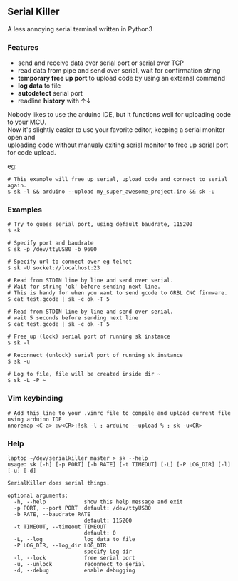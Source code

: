 ## Serial Killer

A less annoying serial terminal written in Python3

### Features
- send and receive data over serial port or serial over TCP
- read data from pipe and send over serial, wait for confirmation string
- **temporary free up port** to upload code by using an external command
- **log data** to file
- **autodetect** serial port
- readline **history** with ↑↓

Nobody likes to use the arduino IDE, but it functions well for uploading code to your MCU.  
Now it's slightly easier to use your favorite editor, keeping a serial monitor open and  
uploading code without manualy exiting serial monitor to free up serial port for code upload.

eg:
```
# This example will free up serial, upload code and connect to serial again.
$ sk -l && arduino --upload my_super_awesome_project.ino && sk -u
```

### Examples
```
# Try to guess serial port, using default baudrate, 115200
$ sk

# Specify port and baudrate
$ sk -p /dev/ttyUSB0 -b 9600

# Specify url to connect over eg telnet
$ sk -U socket://localhost:23

# Read from STDIN line by line and send over serial.
# Wait for string 'ok' before sending next line.
# This is handy for when you want to send gcode to GRBL CNC firmware.
$ cat test.gcode | sk -c ok -T 5

# Read from STDIN line by line and send over serial.
# wait 5 seconds before sending next line
$ cat test.gcode | sk -c ok -T 5

# Free up (lock) serial port of running sk instance
$ sk -l

# Reconnect (unlock) serial port of running sk instance
$ sk -u

# Log to file, file will be created inside dir ~
$ sk -L -P ~
```

### Vim keybinding
```
# Add this line to your .vimrc file to compile and upload current file using arduino IDE
nnoremap <C-a> :w<CR>:!sk -l ; arduino --upload % ; sk -u<CR>
```

### Help
```
laptop ~/dev/serialkiller master > sk --help
usage: sk [-h] [-p PORT] [-b RATE] [-t TIMEOUT] [-L] [-P LOG_DIR] [-l] [-u] [-d]

SerialKiller does serial things.

optional arguments:
  -h, --help            show this help message and exit
  -p PORT, --port PORT  default: /dev/ttyUSB0
  -b RATE, --baudrate RATE
                        default: 115200
  -t TIMEOUT, --timeout TIMEOUT
                        default: 0
  -L, --log             log data to file
  -P LOG_DIR, --log_dir LOG_DIR
                        specify log dir
  -l, --lock            free serial port
  -u, --unlock          reconnect to serial
  -d, --debug           enable debugging
```
